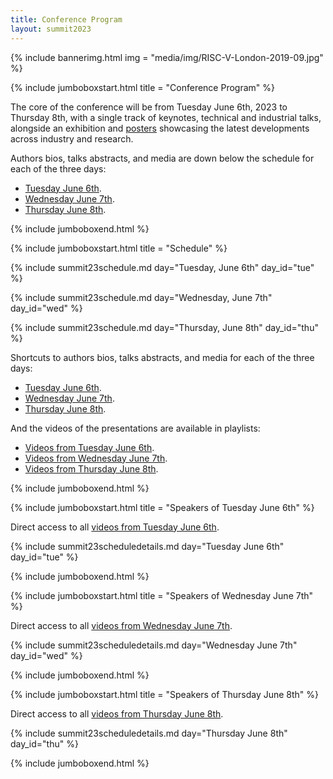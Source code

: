 ```yaml
---
title: Conference Program
layout: summit2023
---
```


{% include bannerimg.html 
    img = "media/img/RISC-V-London-2019-09.jpg"
%}

{% include jumboboxstart.html 
    title = "Conference Program"
%}

The core of the conference will be from Tuesday June 6th, 2023 to
Thursday 8th, with a single track of keynotes, technical and
industrial talks, alongside an exhibition and [posters](posters.html)
showcasing the latest developments across industry and research.

Authors bios, talks abstracts, and media are down below the schedule
for each of the three days:

 - [Tuesday June 6th](#speakers-of-tuesday-june-6th).
 - [Wednesday June 7th](#speakers-of-wednesday-june-7th).
 - [Thursday June 8th](#speakers-of-thursday-june-8th).

{% include jumboboxend.html %}

{% include jumboboxstart.html 
    title = "Schedule"
%}

<div class="schedule">

{% include summit23schedule.md day="Tuesday, June 6th" day_id="tue" %}

{% include summit23schedule.md day="Wednesday, June 7th" day_id="wed" %}

{% include summit23schedule.md day="Thursday, June 8th" day_id="thu" %}

</div>

Shortcuts to authors bios, talks abstracts, and media for each of the
three days:

 - [Tuesday June 6th](#speakers-of-tuesday-june-6th).
 - [Wednesday June 7th](#speakers-of-wednesday-june-7th).
 - [Thursday June 8th](#speakers-of-thursday-june-8th).

And the videos of the presentations are available in playlists:

 - [Videos from Tuesday June 6th](https://www.youtube.com/watch?v=T0M9qV_v3Fc&list=PL85jopFZCnbM2M-_QDFh89rdFPl0v44lF&pp=iAQB).
 - [Videos from Wednesday June 7th](https://www.youtube.com/watch?v=HaMTbmnhU1g&list=PL85jopFZCnbOqXywTSNOg3_IHozUFIdIK&pp=iAQB).
 - [Videos from Thursday June 8th](https://www.youtube.com/watch?v=Pp7328LADIE&list=PL85jopFZCnbMlDT5WOagUjQnk1ZSgjuRa&pp=iAQB).

{% include jumboboxend.html %}

{% include jumboboxstart.html 
    title = "Speakers of Tuesday June 6th"
%}

Direct access to all [videos from Tuesday June 6th](https://www.youtube.com/watch?v=T0M9qV_v3Fc&list=PL85jopFZCnbM2M-_QDFh89rdFPl0v44lF&pp=iAQB).

{% include summit23scheduledetails.md day="Tuesday June 6th" day_id="tue" %}

{% include jumboboxend.html %}

{% include jumboboxstart.html 
    title = "Speakers of Wednesday June 7th"
%}

Direct access to all [videos from Wednesday June 7th](https://www.youtube.com/watch?v=HaMTbmnhU1g&list=PL85jopFZCnbOqXywTSNOg3_IHozUFIdIK).

{% include summit23scheduledetails.md day="Wednesday June 7th" day_id="wed" %}

{% include jumboboxend.html %}

{% include jumboboxstart.html 
    title = "Speakers of Thursday June 8th"
%}

Direct access to all [videos from Thursday June 8th](https://www.youtube.com/watch?v=Pp7328LADIE&list=PL85jopFZCnbMlDT5WOagUjQnk1ZSgjuRa).

{% include summit23scheduledetails.md day="Thursday June 8th" day_id="thu" %}

{% include jumboboxend.html %}

